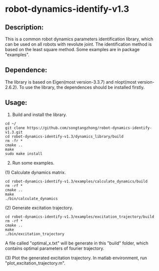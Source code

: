 # robot-dynamics-identify-v1.3

## Description:
This is a common robot dynamics parameters identification library, which can be used on all robots with revolute joint. The identification method is based on the least square method. Some examples are in package "examples".

## Dependence:
The library is based on Eigen(most version-3.3.7) and nlopt(most version-2.6.2). To use the library, the dependences should be installed firstly.

## Usage:
1. Build and install the library.
```
cd ~/
git clone https://github.com/songtangzhong/robot-dynamics-identify-v1.3.git
cd robot-dynamics-identify-v1.3/dynamics_library/build
rm -fr *
cmake ..
make
sudo make install
```

2. Run some examples.

(1) Calculate dynamics matrix.
```
cd robot-dynamics-identify-v1.3/examples/calculate_dynamics/build
rm -rf *
cmake ..
make
./bin/calculate_dynamics
```

(2) Generate excitation trajectory.
```
cd robot-dynamics-identify-v1.3/examples/excitation_trajectory/build
rm -rf *
cmake ..
make
./bin/excitation_trajectory
```
A file called "optimal_x.txt" will be generate in this "build" folder, which contains optimal parameters of fourier trajectory.

(3) Plot the generated excitation trajectory.
In matlab environment, run "plot_excitation_trajectory.m".
